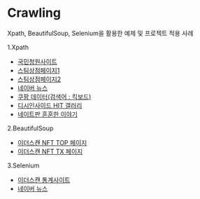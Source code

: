 # Crawling
Xpath, BeautifulSoup, Selenium을 활용한 예제 및 프로젝트 적용 사례


1.Xpath

- [국민청원사이트](https://www1.president.go.kr/petitions/best)
- [스팀상점페이지1](https://store.steampowered.com/search/?filter=topsellers)  
- [스팀상점페이지2](https://store.steampowered.com/explore/new/)  
- [네이버 뉴스](https://search.naver.com/search.naver?where=news&query=%ED%82%A5%EB%B3%B4%EB%93%9C&sm=tab_opt&sort=1&photo=0&field=0&pd=3&ds=2021.01.01&de=2021.04.30&docid=)  
- [쿠팡 데이터(검색어 : 킥보드) ](https://www.coupang.com/np/search?component=&q=%ED%82%A5%EB%B3%B4%EB%93%9C&channel=user)  
- [디시인사이드 HIT 갤러리 ](https://gall.dcinside.com/board/lists/?id=hit)  
- [네이트판 훈훈한 이야기 ](https://pann.nate.com/talk/c20048?page=1)  

2.BeautifulSoup
- [이더스캔 NFT TOP 페이지](https://etherscan.io/tokens-nft)
- [이더스캔 NFT TX 페이지](https://etherscan.io/tokentxns-nft?p=1)




3.Selenium
- [이더스캔 통계사이트](https://etherscan.io/charts)
- [네이버 뉴스](https://news.naver.com)
